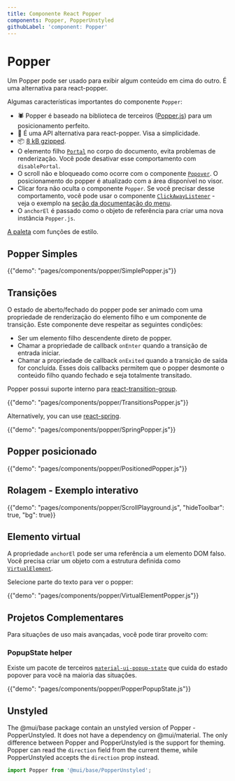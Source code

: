 ```yaml
---
title: Componente React Popper
components: Popper, PopperUnstyled
githubLabel: 'component: Popper'
---
```


# Popper

<p class="description">Um Popper pode ser usado para exibir algum conteúdo em cima do outro. É uma alternativa para react-popper.</p>

Algumas características importantes do componente `Popper`:

- 🕷 Popper é baseado na biblioteca de terceiros ([Popper.js](https://github.com/popperjs/popper-core)) para um posicionamento perfeito.
- 💄 É uma API alternativa para react-popper. Visa a simplicidade.
- 📦 [8 kB gzipped](/size-snapshot).
- O elemento filho [`Portal`](/components/portal/) no corpo do documento, evita problemas de renderização. Você pode desativar esse comportamento com `disablePortal`.
- O scroll não e bloqueado como ocorre com o componente [`Popover`](/components/popover/). O posicionamento do popper é atualizado com a área disponível no visor.
- Clicar fora não oculta o componente `Popper`. Se você precisar desse comportamento, você pode usar o componente [`ClickAwayListener`](/components/click-away-listener/) - veja o exemplo na [seção da documentação do menu](/components/menus/#menulist-composition).
- O `anchorEl` é passado como o objeto de referência para criar uma nova instância `Popper.js`.

[A paleta](/system/palette/) com funções de estilo.

## Popper Simples

{{"demo": "pages/components/popper/SimplePopper.js"}}

## Transições

O estado de aberto/fechado do popper pode ser animado com uma propriedade de renderização do elemento filho e um componente de transição. Este componente deve respeitar as seguintes condições:

- Ser um elemento filho descendente direto de popper.
- Chamar a propriedade de callback `onEnter` quando a transição de entrada iniciar.
- Chamar a propriedade de callback `onExited` quando a transição de saída for concluída. Esses dois callbacks permitem que o popper desmonte o conteúdo filho quando fechado e seja totalmente transitado.

Popper possui suporte interno para [react-transition-group](https://github.com/reactjs/react-transition-group).

{{"demo": "pages/components/popper/TransitionsPopper.js"}}

Alternatively, you can use [react-spring](https://github.com/pmndrs/react-spring).

{{"demo": "pages/components/popper/SpringPopper.js"}}

## Popper posicionado

{{"demo": "pages/components/popper/PositionedPopper.js"}}

## Rolagem - Exemplo interativo

{{"demo": "pages/components/popper/ScrollPlayground.js", "hideToolbar": true, "bg": true}}

## Elemento virtual

A propriedade `anchorEl` pode ser uma referência a um elemento DOM falso. Você precisa criar um objeto com a estrutura definida como  [`VirtualElement`](https://popper.js.org/docs/v2/virtual-elements/).

Selecione parte do texto para ver o popper:

{{"demo": "pages/components/popper/VirtualElementPopper.js"}}

## Projetos Complementares

Para situações de uso mais avançadas, você pode tirar proveito com:

### PopupState helper

Existe um pacote de terceiros [`material-ui-popup-state`](https://github.com/jcoreio/material-ui-popup-state) que cuida do estado popover para você na maioria das situações.

{{"demo": "pages/components/popper/PopperPopupState.js"}}

## Unstyled

The @mui/base package contain an unstyled version of Popper - PopperUnstyled. It does not have a dependency on @mui/material. The only difference between Popper and PopperUnstyled is the support for theming. Popper can read the `direction` field from the current theme, while PopperUnstyled accepts the `direction` prop instead.

```js
import Popper from '@mui/base/PopperUnstyled';
```
